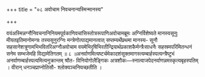 +++
title = "०८ अवोचाम निवचनान्यस्मिन्मानस्य"

+++

वयंअस्मिन्नग्नौनिवचनानिनियमपूर्वकाणिवचांसिस्तोत्ररूपाणिअवोचामब्रूमः अग्निर्विशेष्यते मानस्यसूनुः मीयतइतिमानोमन्त्रः तस्यसूनुरग्निः मन्त्रेणोत्पाद्यमानत्वात् सप्तम्यर्थेप्रथमा मानस्य- सूनौ सहसानेशत्रूणामभिभवितरिअग्नौअवोचाम वयमेभिरृषिभिरतीन्द्रियार्थप्रकाशकैर्मन्त्रैःसाधनैः सहस्रमपरिमितन्धनं सनेम सम्भजेमहि विद्यामेतिगतम् ॥ ८ ॥अनर्वाणमित्यष्टर्चमेकादशंसूक्तमागस्त्यम्बार्हस्पत्यन्त्रैष्टुभं अनर्वाणम्बार्हस्पत्यमित्यनुक्रान्तम् श्रौत- विनियोगोलैङ्गिकः अत्रशौकः—स्नात्वाजपेदनर्वाणन्नमस्कृत्यबृहस्पतिम् । वीरान् धनञ्चप्राप्नोतिसौ- श्लोक्यञ्चनियच्छतीति ।